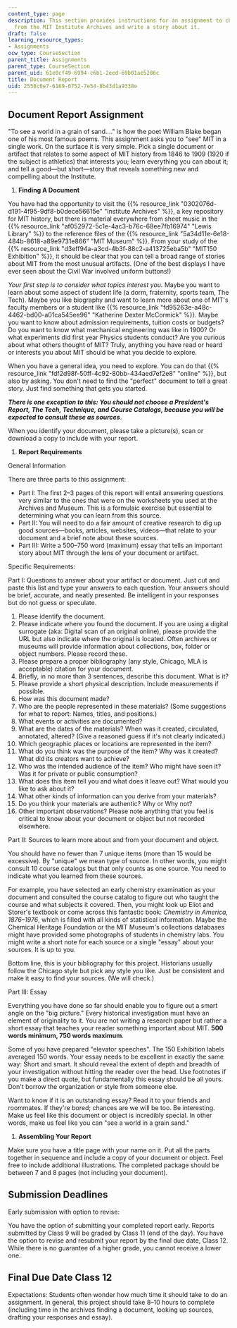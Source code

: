 ```yaml
---
content_type: page
description: This section provides instructions for an assignment to choose a document
  from the MIT Institute Archives and write a story about it.
draft: false
learning_resource_types:
- Assignments
ocw_type: CourseSection
parent_title: Assignments
parent_type: CourseSection
parent_uid: 61e0cf49-6994-c6b1-2eed-69b01ae5286c
title: Document Report
uid: 2558c0e7-6169-0752-7e54-8b43d1a9338e
---
```

## Document Report Assignment

"To see a world in a grain of sand…." is how the poet William Blake began one of his most famous poems. This assignment asks you to "see" MIT in a single work. On the surface it is very simple. Pick a single document or artifact that relates to some aspect of MIT history from 1846 to 1909 (1920 if the subject is athletics) that interests you; learn everything you can about it; and tell a good—but short—story that reveals something new and compelling about the Institute.

1. **Finding A Document**

You have had the opportunity to visit the {{% resource_link "0302076d-d191-4f95-9df8-b0dece56615e" "Institute Archives" %}}, a key repository for MIT history, but there is material everywhere from sheet music in the {{% resource_link "af052972-5c1e-4ac3-b76c-68ee7fb16974" "Lewis Library" %}} to the reference files of the {{% resource_link "5a34d11e-6e18-484b-8618-a89e9731e866" "MIT Museum" %}}. From your study of the {{% resource_link "d3eff94a-a3cd-4b3f-88c2-a413725eba5b" "MIT150 Exhibition" %}}, it should be clear that you can tell a broad range of stories about MIT from the most unusual artifacts. (One of the best displays I have ever seen about the Civil War involved uniform buttons!)

*Your first step is to consider what topics interest you.* Maybe you want to learn about some aspect of student life (a dorm, fraternity, sports team, The Tech). Maybe you like biography and want to learn more about one of MIT's faculty members or a student like {{% resource_link "fd95263e-a48c-4462-bd00-a01ca545ee96" "Katherine Dexter McCormick" %}}. Maybe you want to know about admission requirements, tuition costs or budgets? Do you want to know what mechanical engineering was like in 1900? Or what experiments did first year Physics students conduct? Are you curious about what others thought of MIT? Truly, anything you have read or heard or interests you about MIT should be what you decide to explore.

When you have a general idea, you need to explore. You can do that {{% resource_link "fdf2d98f-50ff-4c92-80bb-434aed7ef2e8" "online" %}}, but also by asking. You don't need to find the "perfect" document to tell a great story. Just find something that gets you started.

***There is one exception to this: You should not choose a President's Report, The Tech, Technique, and Course Catalogs, because you will be expected to consult these as sources***.

When you identify your document, please take a picture(s), scan or download a copy to include with your report.

1. **Report Requirements**

General Information

There are three parts to this assignment:

- Part I: The first 2–3 pages of this report will entail answering questions very similar to the ones that were on the worksheets you used at the Archives and Museum. This is a formulaic exercise but essential to determining what you can learn from this source.
- Part II: You will need to do a fair amount of creative research to dig up good sources—books, articles, websites, videos—that relate to your document and a brief note about these sources.
- Part III: Write a 500–750 word (maximum) essay that tells an important story about MIT through the lens of your document or artifact.

Specific Requirements:

Part I: Questions to answer about your artifact or document. Just cut and paste this list and type your answers to each question. Your answers should be brief, accurate, and neatly presented. Be intelligent in your responses but do not guess or speculate.

1. Please identify the document.
2. Please indicate where you found the document. If you are using a digital surrogate (aka: Digital scan of an original online), please provide the URL but also indicate where the original is located. Often archives or museums will provide information about collections, box, folder or object numbers. Please record these.
3. Please prepare a proper bibliography (any style, Chicago, MLA is acceptable) citation for your document.
4. Briefly, in no more than 3 sentences, describe this document. What is it?
5. Please provide a short physical description. Include measurements if possible.
6. How was this document made?
7. Who are the people represented in these materials? (Some suggestions for what to report: Names, titles, and positions.)
8. What events or activities are documented?
9. What are the dates of the materials? When was it created, circulated, annotated, altered? (Give a reasoned guess if it's not clearly indicated.)
10. Which geographic places or locations are represented in the item?
11. What do you think was the purpose of the item? Why was it created? What did its creators want to achieve?
12. Who was the intended audience of the item? Who might have seen it? Was it for private or public consumption?
13. What does this item tell you and what does it leave out? What would you like to ask about it?
14. What other kinds of information can you derive from your materials?
15. Do you think your materials are authentic? Why or Why not?
16. Other important observations? Please note anything that you feel is critical to know about your document or object but not recorded elsewhere.

Part II: Sources to learn more about and from your document and object.

You should have no fewer than 7 unique items (more than 15 would be excessive). By "unique" we mean type of source. In other words, you might consult 10 course catalogs but that only counts as one source. You need to indicate what you learned from these sources.

For example, you have selected an early chemistry examination as your document and consulted the course catalog to figure out who taught the course and what subjects it covered. Then, you might look up Eliot and Storer's textbook or come across this fantastic book: *Chemistry in America, 1876–1976*, which is filled with all kinds of statistical information. Maybe the Chemical Heritage Foundation or the MIT Museum's collections databases might have provided some photographs of students in chemistry labs. You might write a short note for each source or a single "essay" about your sources. It is up to you.

Bottom line, this is your bibliography for this project. Historians usually follow the Chicago style but pick any style you like. Just be consistent and make it easy to find your sources. (We will check.)

Part III: Essay

Everything you have done so far should enable you to figure out a smart angle on the "big picture." Every historical investigation must have an element of originality to it. You are not writing a research paper but rather a short essay that teaches your reader something important about MIT. **500 words minimum, 750 words maximum**.

Some of you have prepared "elevator speeches". The 150 Exhibition labels averaged 150 words. Your essay needs to be excellent in exactly the same way: Short and smart. It should reveal the extent of depth and breadth of your investigation without hitting the reader over the head. Use footnotes if you make a direct quote, but fundamentally this essay should be all yours. Don't borrow the organization or style from someone else.

Want to know if it is an outstanding essay? Read it to your friends and roommates. If they're bored; chances are we will be too. Be interesting. Make us feel like this document or object is incredibly special. In other words, make us feel like you can "see a world in a grain sand."

1. **Assembling Your Report**

Make sure you have a title page with your name on it. Put all the parts together in sequence and include a copy of your document or object. Feel free to include additional illustrations. The completed package should be between 7 and 8 pages (not including your document).

## Submission Deadlines

Early submission with option to revise:

You have the option of submitting your completed report early. Reports submitted by Class 9 will be graded by Class 11 (end of the day). You have the option to revise and resubmit your report by the final due date, Class 12. While there is no guarantee of a higher grade, you cannot receive a lower one.

## Final Due Date Class 12

Expectations: Students often wonder how much time it should take to do an assignment. In general, this project should take 8–10 hours to complete (including time in the archives finding a document, looking up sources, drafting your responses and essay).